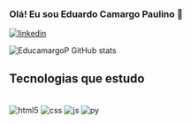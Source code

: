 ### Olá! Eu sou Eduardo Camargo Paulino 🤚

[![linkedin](https://img.shields.io/badge/LinkedIn-0077B5?style=for-the-badge&logo=linkedin&logoColor=white)](https://www.linkedin.com/in/eduardo-camargo-53475b232/)






![EducamargoP
 GitHub stats](https://github-readme-stats.vercel.app/api?username=EducamargoP&show_icons=true&theme=radical)
 
 ## Tecnologias que estudo
 <div style="display: inline_block"><br/>
    
  <img align="center" alt="html5" src="https://img.shields.io/badge/HTML5-E34F26?style=for-the-badge&logo=html5&logoColor=white">
                                       
 <img align="center" alt="css" src="https://img.shields.io/badge/CSS3-1572B6?style=for-the-badge&logo=css3&logoColor=white">
  
   <img align="center" alt="js" src="https://img.shields.io/badge/JavaScript-F7DF1E?style=for-the-badge&logo=javascript&logoColor=black">
  
  <img align="center" alt="py" src="https://img.shields.io/badge/Python-14354C?style=for-the-badge&logo=python&logoColor=white">
 
  
 
  
  
  
 
